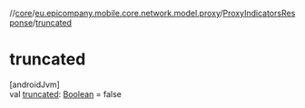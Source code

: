 //[core](../../../index.md)/[eu.epicompany.mobile.core.network.model.proxy](../index.md)/[ProxyIndicatorsResponse](index.md)/[truncated](truncated.md)

# truncated

[androidJvm]\
val [truncated](truncated.md): [Boolean](https://kotlinlang.org/api/latest/jvm/stdlib/kotlin/-boolean/index.html) = false
